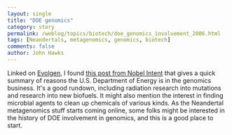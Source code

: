 ```yaml
---
layout: single 
title: "DOE genomics" 
category: story
permalink: /weblog/topics/biotech/doe_genomics_involvement_2006.html
tags: [Neandertals, metagenomics, genomics, biotech] 
comments: false 
author: John Hawks 
---
```



<p>
Linked on <a href="http://feeds.feedburner.com/~r/scienceblogs/evolgen/~3/http%3A%2F%2Fscienceblogs.com%2Fevolgen%2F2006%2F07%2Fa_few_links_for_your_sunday_1.php">Evolgen</a>, I found <a href="http://arstechnica.com/journals/science.ars/2006/7/14/4653">this post from Nobel Intent</a> that gives a quick summary of reasons the U.S. Department of Energy is in the genomics business. It's a good rundown, including radiation research into mutations and research into new biofuels. It might also mention the interest in finding microbial agents to clean up chemicals of various kinds. As the Neandertal metagenomics stuff starts coming online, some folks might be interested in the history of DOE involvement in genomics, and this is a good place to start. 
</p>


